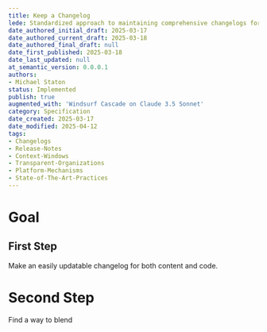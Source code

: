 ```yaml
---
title: Keep a Changelog
lede: Standardized approach to maintaining comprehensive changelogs for code and content changes
date_authored_initial_draft: 2025-03-17
date_authored_current_draft: 2025-03-18
date_authored_final_draft: null
date_first_published: 2025-03-18
date_last_updated: null
at_semantic_version: 0.0.0.1
authors: 
- Michael Staton
status: Implemented
publish: true
augmented_with: 'Windsurf Cascade on Claude 3.5 Sonnet'
category: Specification
date_created: 2025-03-17
date_modified: 2025-04-12
tags:
- Changelogs
- Release-Notes
- Context-Windows
- Transparent-Organizations
- Platform-Mechanisms
- State-of-The-Art-Practices
---
```


# Goal

## First Step
Make an easily updatable changelog for both content and code.  

# Second Step
Find a way to blend